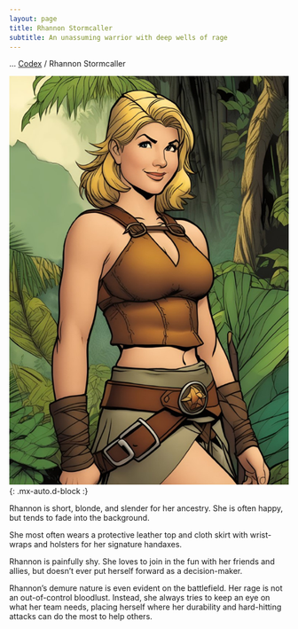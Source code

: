 ```yaml
---
layout: page
title: Rhannon Stormcaller
subtitle: An unassuming warrior with deep wells of rage
---
```

<span class="breadcrumbs" markdown="1">... [Codex](/codex) / Rhannon Stormcaller</span>

![Rhannon Stormcaller](/assets/img/characters/rhannon-stormcaller.jpg){: .mx-auto.d-block :}

Rhannon is short, blonde, and slender for her ancestry. She is often happy, but tends to fade into the background.

She most often wears a protective leather top and cloth skirt with wrist-wraps and holsters for her signature handaxes.

Rhannon is painfully shy. She loves to join in the fun with her friends and allies, but doesn’t ever put herself forward as a decision-maker.

Rhannon’s demure nature is even evident on the battlefield. Her rage is not an out-of-control bloodlust. Instead, she always tries to keep an eye on what her team needs, placing herself where her durability and hard-hitting attacks can do the most to help others.
